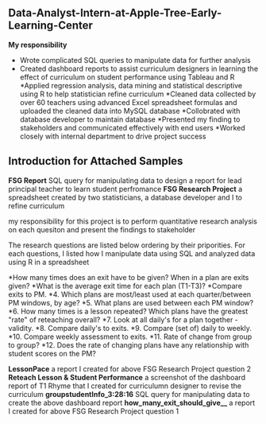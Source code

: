 ## Data-Analyst-Intern-at-Apple-Tree-Early-Learning-Center
**My responsibility**
* Wrote complicated SQL queries to manipulate data for further analysis 
* Created dashboard reports to assist curriculum designers in learning the effect of curriculum on student performance using Tableau and R
*Applied regression analysis, data mining and statistical descriptive using R to help statistician refine curriculum
*Cleaned data collected by over 60 teachers using advanced Excel spreadsheet formulas and uploaded the cleaned data into MySQL database
*Collobrated with database developer to maintain database
*Presented my finding to stakeholders and communicated effectively with end users
*Worked closely with internal department to drive project success

## Introduction for Attached Samples
**FSG Report**
SQL query for manipulating data to design a report for lead principal teacher to learn student perfromance 
**FSG Research Project**
a spreadsheet created by two statisticians, a database developer and I to refine curriculum

my responsibility for this project is to perform quantitative research analysis on each quesiton and present the findings to stakeholder

The research questions are listed below ordering by their priporities. For each questions, I listed how I manipulate data using SQL and analyzed data using R in a spreadsheet

*How many times does an exit have to be given? When in a plan are exits given?
*What is the average exit time for each plan (T1-T3)?
*Compare exits to PM.
*4. Which plans are most/least used at each quarter/between PM windows, by age?
*5. What plans are used between each PM window?
*6. How many times is a lesson repeated? Which plans have the greatest "rate" of reteaching overall?
*7. Look at all daily's for a plan together - validity.
*8. Compare daily's to exits.
*9. Compare (set of) daily to weekly.
*10. Compare weekly assessment to exits.
*11. Rate of change from group to group?
*12. Does the rate of changing plans have any relationship with student scores on the PM?

**LessonPace**
a report I created for above FSG Research Project question 2
**Reteach Lesson & Student Performance**
a screenshot of the dashboard report of T1 Rhyme that I created for curriculumn designer to revise the curriculum
**groupstudentInfo_3:28:16**
SQL query for manipulating data to create the above dashboard report
**how_many_exit_should_give__**
a report I created for above FSG Research Project question 1











